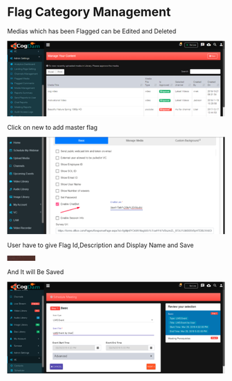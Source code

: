 # Flag Category Management

Medias which has been Flagged can be Edited and Deleted

![](../.gitbook/assets/image%20%2813%29.png)

Click on new to add master flag

![](../.gitbook/assets/image%20%28275%29.png)

User have to give Flag Id,Description and Display Name and Save

![](../.gitbook/assets/image%20%2812%29.png)

And It will Be Saved

![](../.gitbook/assets/image%20%2892%29.png)

